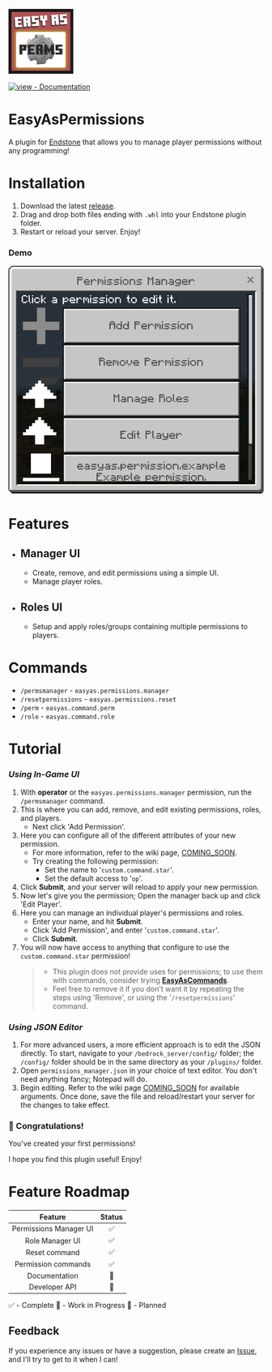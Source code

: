 <a href="../../"><img src="./images/badge.png?raw=true" width="128"></a><br>
<div align="left">
  
[![view - Documentation](https://img.shields.io/badge/view-Documentation-blue?style=for-the-badge)](../../wiki/ "Go to project documentation")

</div>

# EasyAsPermissions
A plugin for [Endstone](https://github.com/EndstoneMC/endstone) that allows you to manage player permissions without any programming!

# Installation
1) Download the latest [release](../../releases).
2) Drag and drop both files ending with `.whl` into your Endstone plugin folder.
3) Restart or reload your server. Enjoy!

### Demo
<img src="./images/mdemo.png?raw=true">

# Features
- ## Manager UI
  - Create, remove, and edit permissions using a simple UI.
  - Manage player roles.
- ## Roles UI
  - Setup and apply roles/groups containing multiple permissions to players.

# Commands
- `/permsmanager` - `easyas.permissions.manager`
- `/resetpermissions` - `easyas.permissions.reset`
- `/perm` - `easyas.command.perm`
- `/role` - `easyas.command.role`

# Tutorial
### *Using In-Game UI*
1) With **operator** or the `easyas.permissions.manager` permission, run the `/permsmanager` command.
2) This is where you can add, remove, and edit existing permissions, roles, and players.
   - Next click 'Add Permission'.
3) Here you can configure all of the different attributes of your new permission.
   - For more information, refer to the wiki page, [COMING_SOON](../../wiki/Command-Attributes).
   - Try creating the following permission:
     - Set the name to '`custom.command.star`'.
     - Set the default access to '`op`'.
5) Click **Submit**, and your server will reload to apply your new permission.
6) Now let's give you the permission; Open the manager back up and click 'Edit Player'.
7) Here you can manage an individual player's permissions and roles.
   - Enter your name, and hit **Submit**.
   - Click 'Add Permission', and enter '`custom.command.star`'.
   - Click **Submit**.
9) You will now have access to anything that configure to use the `custom.command.star` permission!
   > - This plugin does not provide uses for permissions; to use them with commands, consider trying **[EasyAsCommands](../../../EasyAsCommands/)**.
   > - Feel free to remove it if you don't want it by repeating the steps using 'Remove', or using the '`/resetpermissions`' command.

### *Using JSON Editor*
1) For more advanced users, a more efficient approach is to edit the JSON directly.
To start, navigate to your `/bedrock_server/config/` folder; the `/config/` folder should be in the same directory as your `/plugins/` folder.
2) Open `permissions_manager.json` in your choice of text editor. You don't need anything fancy; Notepad will do.
3) Begin editing. Refer to the wiki page [COMING_SOON](../../wiki/JSON-Arguments) for available arguments.
Once done, save the file and reload/restart your server for the changes to take effect.

### 🥳 Congratulations!
You've created your first permissions!

I hope you find this plugin useful! Enjoy!

# Feature Roadmap
**Feature**|**Status**
:-----:|:-----:
Permissions Manager UI|✅
Role Manager UI|✅
Reset command|✅
Permission commands|✅
Documentation|🔷
Developer API|🔷

✅ - Complete
🔷 - Work in Progress
🔶 - Planned

## Feedback
If you experience any issues or have a suggestion, please create an [Issue](../../issues), and I'll try to get to it when I can!

